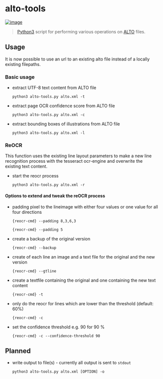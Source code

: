 # alto-tools

[![image](https://travis-ci.org/cneud/alto-tools.svg?branch=master)](https://travis-ci.org/cneud/alto-tools)

> [Python3](https://www.python.org/) script for performing various operations on [ALTO](http://www.loc.gov/standards/alto/) files.

## Usage
It is now possible to use an url to an existing alto file instead of a locally existing filepaths.

### Basic usage
  * extract UTF-8 text content from ALTO file  

    `python3 alto-tools.py alto.xml -t`

  * extract page OCR confidence score from ALTO file  

    `python3 alto-tools.py alto.xml -c`

  * extract bounding boxes of illustrations from ALTO file  

    `python3 alto-tools.py alto.xml -l`

### ReOCR
  This function uses the existing line layout parameters to make a new line recognition process with the
  tesseract ocr-engine and overwrite the existing text content.

  * start the reocr process

    `python3 alto-tools.py alto.xml -r`

####  Options to extend and tweak the reOCR process
  * padding pixel to the lineimage with either four values or one value for all four 
    directions

    `{reocr-cmd} --padding 8,3,6,3`

    `{reocr-cmd} --padding 5`
  * create a backup of the original version 

    `{reocr-cmd} --backup`
  * create of each line an image and a text file for the original and the new version 

      `{reocr-cmd} --gtline`  
  * create a textfile containing the original and one containing the new text content

    `{reocr-cmd} -t`  
  * only do the reocr for lines which are lower than the threshold (default: 60%)

    `{reocr-cmd} -c`
  * set the confidence threshold e.g. 90 for 90 %

    `{reocr-cmd} -c --confidence-threshold 90`

## Planned

* write output to file(s) - currently all output is sent to `stdout`   

  `python3 alto-tools.py alto.xml [OPTION] -o`
